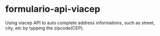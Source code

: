 # formulario-api-viacep
Using viacep API to auto complete address informations, such as street, city, etc by typping the zipcode(CEP).
